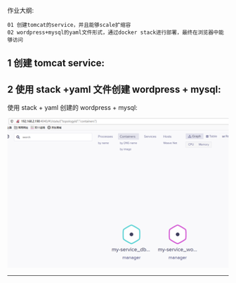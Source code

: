 作业大纲:

```
01 创建tomcat的service，并且能够scale扩缩容
02 wordpress+mysql的yaml文件形式，通过docker stack进行部署，最终在浏览器中能够访问
```

## 1 创建 tomcat service:

## 2 使用 stack +yaml 文件创建 wordpress + mysql:

使用 stack + yaml 创建的 wordpress + mysql:

![](/assets/import_20191113110401.png)

---



